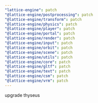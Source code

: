 ```yaml
---
"lattice-engine": patch
"@lattice-engine/postprocessing": patch
"@lattice-engine/transform": patch
"@lattice-engine/physics": patch
"@lattice-engine/player": patch
"@lattice-engine/portal": patch
"@lattice-engine/render": patch
"@lattice-engine/input": patch
"@lattice-engine/orbit": patch
"@lattice-engine/scene": patch
"@lattice-engine/utils": patch
"@lattice-engine/core": patch
"@lattice-engine/gltf": patch
"@lattice-engine/text": patch
"@lattice-engine/csm": patch
"@lattice-engine/vrm": patch
---
```


upgrade thyseus
